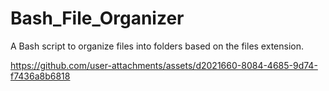 # Bash_File_Organizer
A Bash script to organize files into folders based on the files extension.

https://github.com/user-attachments/assets/d2021660-8084-4685-9d74-f7436a8b6818
